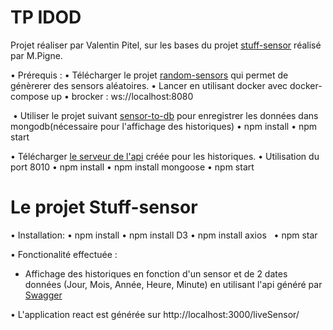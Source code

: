 # TP IDOD
Projet réaliser par Valentin Pitel, sur les bases du projet [stuff-sensor](https://github.com/pigne/stuff-sensors) réalisé par M.Pigne.

• Prérequis :
  • Télécharger le projet [random-sensors](https://github.com/pigne/random-sensors) qui permet de génèrerer des sensors aléatoires. 
    • Lancer en utilisant docker avec docker-compose up
    • brocker : ws://localhost:8080
    
  • Utiliser le projet suivant [sensor-to-db](https://github.com/pigne/sensors-to-db) pour enregistrer les données dans mongodb(nécessaire pour l'affichage des historiques)
     • npm install
     • npm start
     
  • Télécharger [le serveur de l'api](https://github.com/vpailt/nodejs-server-server) créée pour les historiques.
     • Utilisation du port 8010 
     • npm install 
     • npm install mongoose 
     • npm start

# Le projet Stuff-sensor 
• Installation:
    • npm install
    • npm install D3
    • npm install axios
    • npm star
   
• Fonctionalité effectuée :
  - Affichage des historiques en fonction d'un sensor et de 2 dates données (Jour, Mois, Année, Heure, Minute) en utilisant l'api généré par [Swagger](http://editor.swagger.io/#!/)
  
• L'application react est générée sur http://localhost:3000/liveSensor/
  
    
